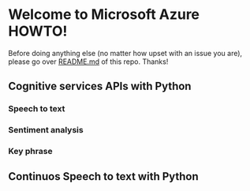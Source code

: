 # Welcome to Microsoft Azure HOWTO!

Before doing anything else (no matter how upset with an issue you are), please go over <a href="https://github.com/scraptechguy/IssuesEncoutered/blob/main/README.md" target="_blank">README.md</a> of this repo. Thanks!


## Cognitive services APIs with Python

### Speech to text

### Sentiment analysis

### Key phrase

## Continuos Speech to text with Python

